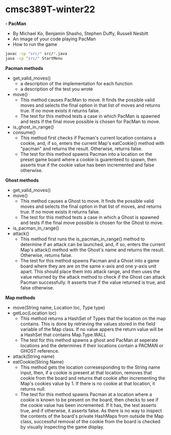 # cmsc389T-winter22


**- PacMan**
- By Michael Ko, Benjamin Shasho, Stephen Duffy, Russell Nesbitt
- An image of your code playing PacMan
- How to run the game
```bash
javac -cp "src/" src/*.java
java -cp "src/" StartMenu
```

**Pacman methods**
- get_valid_moves()
  - a description of the implementation for each function
  - a description of the test you wrote
- move()
  - This method causes PacMan to move. It finds the possible valid moves and selects the final option in that list of moves and returns true. If no move exists it returns false.
  - The test for this method tests a case in which PacMan is spawned and tests if the final move possible is chosen for PacMan to move.
- is_ghost_in_range()
- consume()
  - This method first checks if Pacman's current location contains a cookie, and, if so, enters the current Map's eatCookie() method with "pacman" and returns the
      result. Otherwise, returns false.
  - The test for this method spawns Pacman into a location on the preset game board where a cookie is guarenteed to spawn, then asserts true if the cookie value has
      been incremented and false otherwise.

**Ghost methods**
- get_valid_moves()
- move()
  - This method causes a Ghost to move. It finds the possible valid moves and selects the final option in that list of moves, and returns true. If no move exists it returns false.
  - The test for this method tests a case in which a Ghost is spawned and tests if the final move possible is chosen for the Ghost to move.
- is_pacman_in_range()
- attack()
  - This method first runs the is_pacman_in_range() method to determine if an attack can be launched, and, if so, enters the current Map's attack() method with the
    Ghost's name and returns the result. Otherwise, returns false.
  - The test for this method spawns Pacman and a Ghost into a game board where they are are on the same x-axis and one y-axis unit apart. This should place them into attack
    range, and then uses the value returned by the attack method to check if the Ghost can attack Pacman successfully. It asserts true if the value returned is true, and false
    otherwise.

**Map methods**
- move(String name, Location loc, Type type)
- getLoc(Location loc)
  - This method returns a HashSet of Types that the location on the map contains. This is done by retrieving the values stored in the field variable of the Map class. If no value appers the return value will be a HashSet that contains Map.Type.WALL
  - The test for this method spawns a ghost and PacMan at seperate locations and the determines if their locations contain a PACMAN or GHOST reference. 
- attack(String name)
- eatCookie(String Name)
  - This method gets the location corresesponding to the String name input, then, if a cookie is present at that location, removes that cookie from the board and returns that       cookie after incrementing the Map's cookies value by 1. If there is no cookie at that location, it returns null.
  - The test for this method spawns Pacman at a location where a cookie is known to be present on the board, then checks to see if the cookie value has been incremented. If
    it has, the test asserts true, and if otherwise, it asserts false. As there is no way to inspect the contents of the board's private HashMaps from outside the Map class,
    successful removal of the cookie from the board is checked by visually inspecting the game display.
